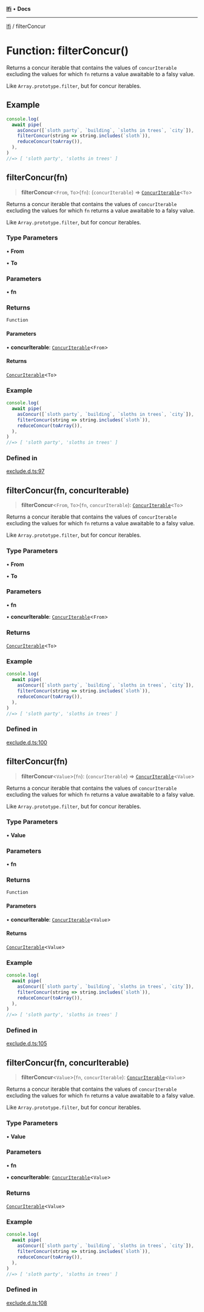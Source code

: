 [**lfi**](../readme.md) • **Docs**

***

[lfi](../globals.md) / filterConcur

# Function: filterConcur()

Returns a concur iterable that contains the values of `concurIterable`
excluding the values for which `fn` returns a value awaitable to a falsy
value.

Like `Array.prototype.filter`, but for concur iterables.

## Example

```js
console.log(
  await pipe(
    asConcur([`sloth party`, `building`, `sloths in trees`, `city`]),
    filterConcur(string => string.includes(`sloth`)),
    reduceConcur(toArray()),
  ),
)
//=> [ 'sloth party', 'sloths in trees' ]
```

## filterConcur(fn)

> **filterConcur**\<`From`, `To`\>(`fn`): (`concurIterable`) => [`ConcurIterable`](../type-aliases/ConcurIterable.md)\<`To`\>

Returns a concur iterable that contains the values of `concurIterable`
excluding the values for which `fn` returns a value awaitable to a falsy
value.

Like `Array.prototype.filter`, but for concur iterables.

### Type Parameters

• **From**

• **To**

### Parameters

• **fn**

### Returns

`Function`

#### Parameters

• **concurIterable**: [`ConcurIterable`](../type-aliases/ConcurIterable.md)\<`From`\>

#### Returns

[`ConcurIterable`](../type-aliases/ConcurIterable.md)\<`To`\>

### Example

```js
console.log(
  await pipe(
    asConcur([`sloth party`, `building`, `sloths in trees`, `city`]),
    filterConcur(string => string.includes(`sloth`)),
    reduceConcur(toArray()),
  ),
)
//=> [ 'sloth party', 'sloths in trees' ]
```

### Defined in

[exclude.d.ts:97](https://github.com/TomerAberbach/lfi/blob/e98b31ea37c84de0758cf58c8fcf28193f36b533/src/operations/exclude.d.ts#L97)

## filterConcur(fn, concurIterable)

> **filterConcur**\<`From`, `To`\>(`fn`, `concurIterable`): [`ConcurIterable`](../type-aliases/ConcurIterable.md)\<`To`\>

Returns a concur iterable that contains the values of `concurIterable`
excluding the values for which `fn` returns a value awaitable to a falsy
value.

Like `Array.prototype.filter`, but for concur iterables.

### Type Parameters

• **From**

• **To**

### Parameters

• **fn**

• **concurIterable**: [`ConcurIterable`](../type-aliases/ConcurIterable.md)\<`From`\>

### Returns

[`ConcurIterable`](../type-aliases/ConcurIterable.md)\<`To`\>

### Example

```js
console.log(
  await pipe(
    asConcur([`sloth party`, `building`, `sloths in trees`, `city`]),
    filterConcur(string => string.includes(`sloth`)),
    reduceConcur(toArray()),
  ),
)
//=> [ 'sloth party', 'sloths in trees' ]
```

### Defined in

[exclude.d.ts:100](https://github.com/TomerAberbach/lfi/blob/e98b31ea37c84de0758cf58c8fcf28193f36b533/src/operations/exclude.d.ts#L100)

## filterConcur(fn)

> **filterConcur**\<`Value`\>(`fn`): (`concurIterable`) => [`ConcurIterable`](../type-aliases/ConcurIterable.md)\<`Value`\>

Returns a concur iterable that contains the values of `concurIterable`
excluding the values for which `fn` returns a value awaitable to a falsy
value.

Like `Array.prototype.filter`, but for concur iterables.

### Type Parameters

• **Value**

### Parameters

• **fn**

### Returns

`Function`

#### Parameters

• **concurIterable**: [`ConcurIterable`](../type-aliases/ConcurIterable.md)\<`Value`\>

#### Returns

[`ConcurIterable`](../type-aliases/ConcurIterable.md)\<`Value`\>

### Example

```js
console.log(
  await pipe(
    asConcur([`sloth party`, `building`, `sloths in trees`, `city`]),
    filterConcur(string => string.includes(`sloth`)),
    reduceConcur(toArray()),
  ),
)
//=> [ 'sloth party', 'sloths in trees' ]
```

### Defined in

[exclude.d.ts:105](https://github.com/TomerAberbach/lfi/blob/e98b31ea37c84de0758cf58c8fcf28193f36b533/src/operations/exclude.d.ts#L105)

## filterConcur(fn, concurIterable)

> **filterConcur**\<`Value`\>(`fn`, `concurIterable`): [`ConcurIterable`](../type-aliases/ConcurIterable.md)\<`Value`\>

Returns a concur iterable that contains the values of `concurIterable`
excluding the values for which `fn` returns a value awaitable to a falsy
value.

Like `Array.prototype.filter`, but for concur iterables.

### Type Parameters

• **Value**

### Parameters

• **fn**

• **concurIterable**: [`ConcurIterable`](../type-aliases/ConcurIterable.md)\<`Value`\>

### Returns

[`ConcurIterable`](../type-aliases/ConcurIterable.md)\<`Value`\>

### Example

```js
console.log(
  await pipe(
    asConcur([`sloth party`, `building`, `sloths in trees`, `city`]),
    filterConcur(string => string.includes(`sloth`)),
    reduceConcur(toArray()),
  ),
)
//=> [ 'sloth party', 'sloths in trees' ]
```

### Defined in

[exclude.d.ts:108](https://github.com/TomerAberbach/lfi/blob/e98b31ea37c84de0758cf58c8fcf28193f36b533/src/operations/exclude.d.ts#L108)
